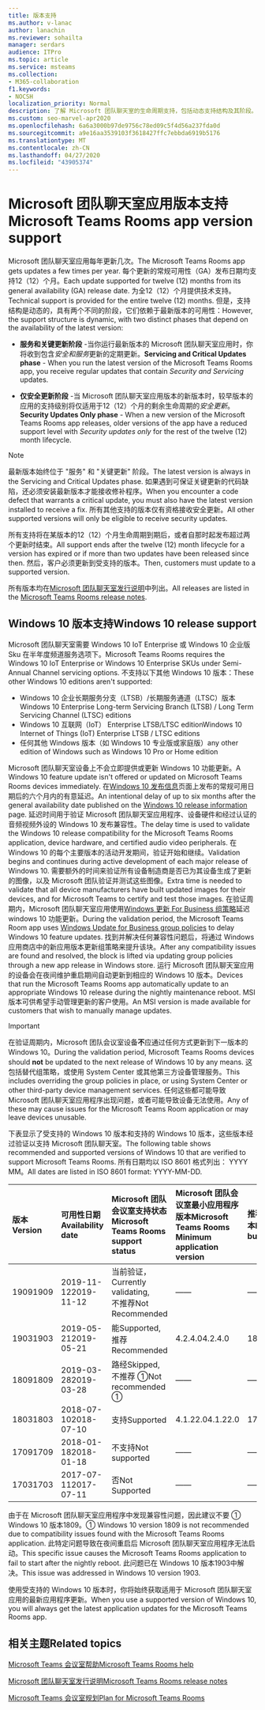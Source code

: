 ```yaml
---
title: 版本支持
ms.author: v-lanac
author: lanachin
ms.reviewer: sohailta
manager: serdars
audience: ITPro
ms.topic: article
ms.service: msteams
ms.collection:
- M365-collaboration
f1.keywords:
- NOCSH
localization_priority: Normal
description: 了解 Microsoft 团队聊天室的生命周期支持，包括动态支持结构及其阶段。
ms.custom: seo-marvel-apr2020
ms.openlocfilehash: 6a6a3000b97de9756c78ed09c5f4d56a237fda0d
ms.sourcegitcommit: a9e16aa3539103f3618427ffc7ebbda6919b5176
ms.translationtype: MT
ms.contentlocale: zh-CN
ms.lasthandoff: 04/27/2020
ms.locfileid: "43905374"
---
```

# <a name="microsoft-teams-rooms-app-version-support"></a><span data-ttu-id="f5bf1-103">Microsoft 团队聊天室应用版本支持</span><span class="sxs-lookup"><span data-stu-id="f5bf1-103">Microsoft Teams Rooms app version support</span></span>
 
<span data-ttu-id="f5bf1-104">Microsoft 团队聊天室应用每年更新几次。</span><span class="sxs-lookup"><span data-stu-id="f5bf1-104">The Microsoft Teams Rooms app gets updates a few times per year.</span></span> <span data-ttu-id="f5bf1-105">每个更新的常规可用性（GA）发布日期均支持12（12）个月。</span><span class="sxs-lookup"><span data-stu-id="f5bf1-105">Each update supported for twelve (12) months from its general availability (GA) release date.</span></span> <span data-ttu-id="f5bf1-106">为全12（12）个月提供技术支持。</span><span class="sxs-lookup"><span data-stu-id="f5bf1-106">Technical support is provided for the entire twelve (12) months.</span></span> <span data-ttu-id="f5bf1-107">但是，支持结构是动态的，具有两个不同的阶段，它们依赖于最新版本的可用性：</span><span class="sxs-lookup"><span data-stu-id="f5bf1-107">However, the support structure is dynamic, with two distinct phases that depend on the availability of the latest version:</span></span>

- <span data-ttu-id="f5bf1-108">**服务和关键更新阶段** \-当你运行最新版本的 Microsoft 团队聊天室应用时，你将收到包含*安全和服务*更新的定期更新。</span><span class="sxs-lookup"><span data-stu-id="f5bf1-108">**Servicing and Critical Updates phase** \- When you run the latest version of the Microsoft Teams Rooms app, you receive regular updates that contain *Security and Servicing* updates.</span></span>

- <span data-ttu-id="f5bf1-109">**仅安全更新阶段** \-当 Microsoft 团队聊天室应用版本的新版本时，较早版本的应用的支持级别将仅适用于12（12）个月的剩余生命周期的*安全更新*。</span><span class="sxs-lookup"><span data-stu-id="f5bf1-109">**Security Updates Only phase** \- When a new version of the Microsoft Teams Rooms app releases, older versions of the app have a reduced support level with *Security updates only* for the rest of the twelve (12) month lifecycle.</span></span>

> [!NOTE]
> <span data-ttu-id="f5bf1-110">最新版本始终位于 "服务" 和 "关键更新" 阶段。</span><span class="sxs-lookup"><span data-stu-id="f5bf1-110">The latest version is always in the Servicing and Critical Updates phase.</span></span> <span data-ttu-id="f5bf1-111">如果遇到可保证关键更新的代码缺陷，还必须安装最新版本才能接收修补程序。</span><span class="sxs-lookup"><span data-stu-id="f5bf1-111">When you encounter a code defect that warrants a critical update, you must also have the latest version installed to receive a fix.</span></span> <span data-ttu-id="f5bf1-112">所有其他支持的版本仅有资格接收安全更新。</span><span class="sxs-lookup"><span data-stu-id="f5bf1-112">All other supported versions will only be eligible to receive security updates.</span></span>

<span data-ttu-id="f5bf1-113">所有支持将在某版本的12（12）个月生命周期到期后，或者自那时起发布超过两个更新时结束。</span><span class="sxs-lookup"><span data-stu-id="f5bf1-113">All support ends after the twelve (12) month lifecycle for a version has expired or if more than two updates have been released since then.</span></span> <span data-ttu-id="f5bf1-114">然后，客户必须更新到受支持的版本。</span><span class="sxs-lookup"><span data-stu-id="f5bf1-114">Then, customers must update to a supported version.</span></span>

<span data-ttu-id="f5bf1-115">所有版本均在[Microsoft 团队聊天室发行说明](rooms-release-note.md)中列出。</span><span class="sxs-lookup"><span data-stu-id="f5bf1-115">All releases are listed in the [Microsoft Teams Rooms release notes](rooms-release-note.md).</span></span>

## <a name="windows-10-release-support"></a><span data-ttu-id="f5bf1-116">Windows 10 版本支持</span><span class="sxs-lookup"><span data-stu-id="f5bf1-116">Windows 10 release support</span></span>

<span data-ttu-id="f5bf1-117">Microsoft 团队聊天室需要 Windows 10 IoT Enterprise 或 Windows 10 企业版 Sku 在半年度频道服务选项下。</span><span class="sxs-lookup"><span data-stu-id="f5bf1-117">Microsoft Teams Rooms requires the  Windows 10 IoT Enterprise or Windows 10 Enterprise SKUs under Semi-Annual Channel servicing options.</span></span> <span data-ttu-id="f5bf1-118">不支持以下其他 Windows 10 版本：</span><span class="sxs-lookup"><span data-stu-id="f5bf1-118">These other Windows 10 editions aren't supported:</span></span>

- <span data-ttu-id="f5bf1-119">Windows 10 企业长期服务分支（LTSB）/长期服务通道（LTSC）版本</span><span class="sxs-lookup"><span data-stu-id="f5bf1-119">Windows 10 Enterprise Long-term Servicing Branch (LTSB) / Long Term Servicing Channel (LTSC) editions</span></span>
- <span data-ttu-id="f5bf1-120">Windows 10 互联网（IoT） Enterprise LTSB/LTSC edition</span><span class="sxs-lookup"><span data-stu-id="f5bf1-120">Windows 10 Internet of Things (IoT) Enterprise LTSB / LTSC editions</span></span>
- <span data-ttu-id="f5bf1-121">任何其他 Windows 版本（如 Windows 10 专业版或家庭版）</span><span class="sxs-lookup"><span data-stu-id="f5bf1-121">any other edition of Windows such as Windows 10 Pro or Home edition</span></span>

<span data-ttu-id="f5bf1-122">Microsoft 团队聊天室设备上不会立即提供或更新 Windows 10 功能更新。</span><span class="sxs-lookup"><span data-stu-id="f5bf1-122">A Windows 10 feature update isn't offered or updated on Microsoft Teams Rooms devices immediately.</span></span> <span data-ttu-id="f5bf1-123">在[Windows 10 发布信息](https://docs.microsoft.com/windows/release-information/)页面上发布的常规可用日期后的六个月内的有意延迟。</span><span class="sxs-lookup"><span data-stu-id="f5bf1-123">An intentional delay of up to six months after the general availability date published on the [Windows 10 release information](https://docs.microsoft.com/windows/release-information/) page.</span></span> <span data-ttu-id="f5bf1-124">延迟时间用于验证 Microsoft 团队聊天室应用程序、设备硬件和经过认证的音频视频外设的 Windows 10 发布兼容性。</span><span class="sxs-lookup"><span data-stu-id="f5bf1-124">The delay time is used to validate the Windows 10 release compatibility for the Microsoft Teams Rooms application, device hardware, and certified audio video peripherals.</span></span> <span data-ttu-id="f5bf1-125">在 Windows 10 的每个主要版本的活动开发期间，验证开始和继续。</span><span class="sxs-lookup"><span data-stu-id="f5bf1-125">Validation begins and continues during active development of each major release of Windows 10.</span></span> <span data-ttu-id="f5bf1-126">需要额外的时间来验证所有设备制造商是否已为其设备生成了更新的图像，以及 Microsoft 团队验证并测试这些图像。</span><span class="sxs-lookup"><span data-stu-id="f5bf1-126">Extra time is needed to validate that all device manufacturers have built updated images for their devices, and for Microsoft Teams to certify and test those images.</span></span> <span data-ttu-id="f5bf1-127">在验证周期内，Microsoft 团队聊天室应用使用[Windows 更新 For Business 组策略](https://docs.microsoft.com/windows/deployment/update/waas-manage-updates-wufb)延迟 windows 10 功能更新。</span><span class="sxs-lookup"><span data-stu-id="f5bf1-127">During the validation period, the Microsoft Teams Room app  uses  [Windows Update for Business group policies](https://docs.microsoft.com/windows/deployment/update/waas-manage-updates-wufb) to delay Windows 10 feature updates.</span></span> <span data-ttu-id="f5bf1-128">找到并解决任何兼容性问题后，将通过 Windows 应用商店中的新应用版本更新组策略来提升该块。</span><span class="sxs-lookup"><span data-stu-id="f5bf1-128">After any compatibility issues are found and resolved, the block is lifted via updating group policies through a new app release in Windows store.</span></span> <span data-ttu-id="f5bf1-129">运行 Microsoft 团队聊天室应用的设备会在夜间维护重启期间自动更新到相应的 Windows 10 版本。</span><span class="sxs-lookup"><span data-stu-id="f5bf1-129">Devices that run the Microsoft Teams Rooms app automatically update to an appropriate Windows 10 release during the nightly maintenance reboot.</span></span> <span data-ttu-id="f5bf1-130">MSI 版本可供希望手动管理更新的客户使用。</span><span class="sxs-lookup"><span data-stu-id="f5bf1-130">An MSI version is made available for customers that wish to manually manage updates.</span></span>  

> [!IMPORTANT]
> <span data-ttu-id="f5bf1-131">在验证周期内，Microsoft 团队会议室设备**不**应通过任何方式更新到下一版本的 Windows 10。</span><span class="sxs-lookup"><span data-stu-id="f5bf1-131">During the validation period, Microsoft Teams Rooms devices should **not** be updated to the next release of Windows 10 by any means.</span></span> <span data-ttu-id="f5bf1-132">这包括替代组策略，或使用 System Center 或其他第三方设备管理服务。</span><span class="sxs-lookup"><span data-stu-id="f5bf1-132">This includes overriding the group policies in place, or using System Center or other third-party device management services.</span></span> <span data-ttu-id="f5bf1-133">任何这些都可能导致 Microsoft 团队聊天室应用程序出现问题，或者可能导致设备无法使用。</span><span class="sxs-lookup"><span data-stu-id="f5bf1-133">Any of these may cause issues for the Microsoft Teams Room application or may leave devices unusable.</span></span>  

<span data-ttu-id="f5bf1-134">下表显示了受支持的 Windows 10 版本和支持的 Windows 10 版本，这些版本经过验证以支持 Microsoft 团队聊天室。</span><span class="sxs-lookup"><span data-stu-id="f5bf1-134">The following table shows recommended and supported versions of Windows 10 that are verified to support Microsoft Teams Rooms.</span></span> <span data-ttu-id="f5bf1-135">所有日期均以 ISO 8601 格式列出： YYYY MM。</span><span class="sxs-lookup"><span data-stu-id="f5bf1-135">All dates are listed in ISO 8601 format: YYYY-MM-DD.</span></span>

|<span data-ttu-id="f5bf1-136">版本</span><span class="sxs-lookup"><span data-stu-id="f5bf1-136">Version</span></span>  |<span data-ttu-id="f5bf1-137">可用性日期</span><span class="sxs-lookup"><span data-stu-id="f5bf1-137">Availability date</span></span>   |<span data-ttu-id="f5bf1-138">Microsoft 团队会议室支持状态</span><span class="sxs-lookup"><span data-stu-id="f5bf1-138">Microsoft Teams Rooms support status</span></span>   |<span data-ttu-id="f5bf1-139">Microsoft 团队会议室最小应用程序版本</span><span class="sxs-lookup"><span data-stu-id="f5bf1-139">Microsoft Teams Rooms Minimum application version</span></span> | <span data-ttu-id="f5bf1-140">推荐的操作系统内部版本</span><span class="sxs-lookup"><span data-stu-id="f5bf1-140">Recommended OS build</span></span>  |
|:---  |:---       |:---                                  |:---     |:---     |
| <span data-ttu-id="f5bf1-141">1909</span><span class="sxs-lookup"><span data-stu-id="f5bf1-141">1909</span></span> |<span data-ttu-id="f5bf1-142">2019-11-12</span><span class="sxs-lookup"><span data-stu-id="f5bf1-142">2019-11-12</span></span> |<span data-ttu-id="f5bf1-143">当前验证，</span><span class="sxs-lookup"><span data-stu-id="f5bf1-143">Currently validating,</span></span> <br/><span data-ttu-id="f5bf1-144">不推荐</span><span class="sxs-lookup"><span data-stu-id="f5bf1-144">Not Recommended</span></span>|<span data-ttu-id="f5bf1-145">&#x2014;</span><span class="sxs-lookup"><span data-stu-id="f5bf1-145">&#x2014;</span></span> |<span data-ttu-id="f5bf1-146">&#x2014;</span><span class="sxs-lookup"><span data-stu-id="f5bf1-146">&#x2014;</span></span> |
| <span data-ttu-id="f5bf1-147">1903</span><span class="sxs-lookup"><span data-stu-id="f5bf1-147">1903</span></span> |<span data-ttu-id="f5bf1-148">2019-05-21</span><span class="sxs-lookup"><span data-stu-id="f5bf1-148">2019-05-21</span></span> |<span data-ttu-id="f5bf1-149">能</span><span class="sxs-lookup"><span data-stu-id="f5bf1-149">Supported,</span></span> <br/><span data-ttu-id="f5bf1-150">推荐</span><span class="sxs-lookup"><span data-stu-id="f5bf1-150">Recommended</span></span>  |<span data-ttu-id="f5bf1-151">4.2.4.0</span><span class="sxs-lookup"><span data-stu-id="f5bf1-151">4.2.4.0</span></span> |<span data-ttu-id="f5bf1-152">18362.356</span><span class="sxs-lookup"><span data-stu-id="f5bf1-152">18362.356</span></span> |
| <span data-ttu-id="f5bf1-153">1809</span><span class="sxs-lookup"><span data-stu-id="f5bf1-153">1809</span></span> |<span data-ttu-id="f5bf1-154">2019-03-28</span><span class="sxs-lookup"><span data-stu-id="f5bf1-154">2019-03-28</span></span> |<span data-ttu-id="f5bf1-155">路经</span><span class="sxs-lookup"><span data-stu-id="f5bf1-155">Skipped,</span></span> <br/><span data-ttu-id="f5bf1-156">不推荐 &#x2780;</span><span class="sxs-lookup"><span data-stu-id="f5bf1-156">Not recommended &#x2780;</span></span>|<span data-ttu-id="f5bf1-157">&#x2014;</span><span class="sxs-lookup"><span data-stu-id="f5bf1-157">&#x2014;</span></span> |<span data-ttu-id="f5bf1-158">&#x2014;</span><span class="sxs-lookup"><span data-stu-id="f5bf1-158">&#x2014;</span></span> |
| <span data-ttu-id="f5bf1-159">1803</span><span class="sxs-lookup"><span data-stu-id="f5bf1-159">1803</span></span> |<span data-ttu-id="f5bf1-160">2018-07-10</span><span class="sxs-lookup"><span data-stu-id="f5bf1-160">2018-07-10</span></span> |<span data-ttu-id="f5bf1-161">支持</span><span class="sxs-lookup"><span data-stu-id="f5bf1-161">Supported</span></span>                             |<span data-ttu-id="f5bf1-162">4.1.22.0</span><span class="sxs-lookup"><span data-stu-id="f5bf1-162">4.1.22.0</span></span> |<span data-ttu-id="f5bf1-163">17134.191</span><span class="sxs-lookup"><span data-stu-id="f5bf1-163">17134.191</span></span>|
| <span data-ttu-id="f5bf1-164">1709</span><span class="sxs-lookup"><span data-stu-id="f5bf1-164">1709</span></span> |<span data-ttu-id="f5bf1-165">2018-01-18</span><span class="sxs-lookup"><span data-stu-id="f5bf1-165">2018-01-18</span></span> |<span data-ttu-id="f5bf1-166">不支持</span><span class="sxs-lookup"><span data-stu-id="f5bf1-166">Not supported</span></span>                         |<span data-ttu-id="f5bf1-167">&#x2014;</span><span class="sxs-lookup"><span data-stu-id="f5bf1-167">&#x2014;</span></span> |<span data-ttu-id="f5bf1-168">&#x2014;</span><span class="sxs-lookup"><span data-stu-id="f5bf1-168">&#x2014;</span></span> |
| <span data-ttu-id="f5bf1-169">1703</span><span class="sxs-lookup"><span data-stu-id="f5bf1-169">1703</span></span> |<span data-ttu-id="f5bf1-170">2017-07-11</span><span class="sxs-lookup"><span data-stu-id="f5bf1-170">2017-07-11</span></span> |<span data-ttu-id="f5bf1-171">否</span><span class="sxs-lookup"><span data-stu-id="f5bf1-171">Not Supported</span></span>                         |<span data-ttu-id="f5bf1-172">&#x2014;</span><span class="sxs-lookup"><span data-stu-id="f5bf1-172">&#x2014;</span></span> |<span data-ttu-id="f5bf1-173">&#x2014;</span><span class="sxs-lookup"><span data-stu-id="f5bf1-173">&#x2014;</span></span> |

<span data-ttu-id="f5bf1-174">由于在 Microsoft 团队聊天室应用程序中发现兼容性问题，因此建议不要 &#x2780; Windows 10 版本1809。</span><span class="sxs-lookup"><span data-stu-id="f5bf1-174">&#x2780; Windows 10 version 1809 is not recommended due to compatibility issues found with the Microsoft Teams Rooms application.</span></span> <span data-ttu-id="f5bf1-175">此特定问题导致在夜间重启后 Microsoft 团队聊天室应用程序无法启动。</span><span class="sxs-lookup"><span data-stu-id="f5bf1-175">This specific issue causes the Microsoft Teams Rooms application to fail to start after the nightly reboot.</span></span> <span data-ttu-id="f5bf1-176">此问题已在 Windows 10 版本1903中解决。</span><span class="sxs-lookup"><span data-stu-id="f5bf1-176">This issue was addressed in  Windows 10 version 1903.</span></span>  

<span data-ttu-id="f5bf1-177">使用受支持的 Windows 10 版本时，你将始终获取适用于 Microsoft 团队聊天室应用的最新应用程序更新。</span><span class="sxs-lookup"><span data-stu-id="f5bf1-177">When you use a supported version of Windows 10, you will always get the latest application updates for the Microsoft Teams Rooms app.</span></span>  

## <a name="related-topics"></a><span data-ttu-id="f5bf1-178">相关主题</span><span class="sxs-lookup"><span data-stu-id="f5bf1-178">Related topics</span></span>

[<span data-ttu-id="f5bf1-179">Microsoft Teams 会议室帮助</span><span class="sxs-lookup"><span data-stu-id="f5bf1-179">Microsoft Teams Rooms help</span></span>](https://support.office.com/article/Skype-Room-Systems-version-2-help-e667f40e-5aab-40c1-bd68-611fe0002ba2)

[<span data-ttu-id="f5bf1-180">Microsoft 团队聊天室发行说明</span><span class="sxs-lookup"><span data-stu-id="f5bf1-180">Microsoft Teams Rooms release notes</span></span>](rooms-release-note.md)

[<span data-ttu-id="f5bf1-181">Microsoft Teams 会议室规划</span><span class="sxs-lookup"><span data-stu-id="f5bf1-181">Plan for Microsoft Teams Rooms</span></span>](rooms-plan.md)
